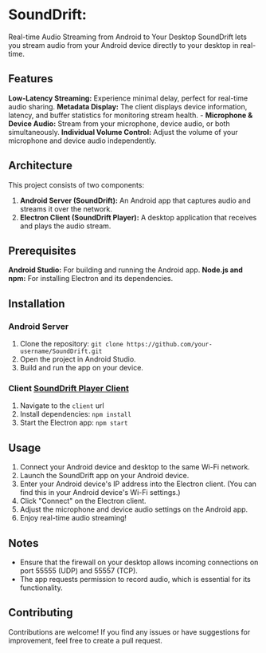 # SoundDrift: 
Real-time Audio Streaming from Android to Your Desktop SoundDrift lets you stream audio from your Android device directly to your desktop in  real-time. 

## Features

**Low-Latency Streaming:** Experience minimal delay, perfect for real-time audio sharing. 
**Metadata Display:** The client displays device information, latency, and buffer statistics for monitoring stream health. - 
**Microphone & Device Audio:** Stream from your microphone, device audio, or both simultaneously.
**Individual Volume Control:** Adjust the volume of your microphone and device audio independently. 

## Architecture 

This project consists of two components: 
1. **Android Server (SoundDrift):** An Android app that captures audio and streams it over the network. 
2. **Electron Client (SoundDrift Player):** A desktop application that receives and plays the audio stream. 

## Prerequisites 

**Android Studio:** For building and running the Android app. 
**Node.js and npm:** For installing Electron and its dependencies. 

## Installation 

### Android Server 
1. Clone the repository:
 `git clone https://github.com/your-username/SoundDrift.git` 
 2. Open the project in Android Studio. 
 3. Build and run the app on your device. 
 
### Client  [SoundDrift Player Client](https://github.com/heymeowcat/SoundDriftPlayer)
1. Navigate to the `client` url 
2. Install dependencies: `npm install` 
3. Start the Electron app: `npm start` 

## Usage 
1. Connect your Android device and desktop to the same Wi-Fi network.
2. Launch the SoundDrift app on your Android device.
3. Enter your Android device's IP address into the Electron client. (You can find this in your Android device's Wi-Fi settings.) 
4. Click "Connect" on the Electron client.
5. Adjust the microphone and device audio settings on the Android app.
6. Enjoy real-time audio streaming!

## Notes

 - Ensure that the firewall on your desktop allows incoming connections
   on port 55555 (UDP) and 55557 (TCP).  
 - The app requests permission to    record audio, which is essential
   for its functionality.

## Contributing 
Contributions are welcome! If you find any issues or have suggestions for improvement, feel free to create a pull request.
